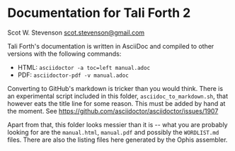 # Documentation for Tali Forth 2 
Scot W. Stevenson <scot.stevenson@gmail.com>

Tali Forth's documentation is written in AsciiDoc and compiled to other versions
with the following commands: 

- HTML: `asciidoctor -a toc=left manual.adoc`
- PDF:  `asciidoctor-pdf -v manual.adoc`

Converting to GitHub's markdown is tricker than you would think. There is an
experimental script included in this folder, `asciidoc_to_markdown.sh`, that
however eats the title line for some reason. This must be added by hand at
the moment. See https://github.com/asciidoctor/asciidoctor/issues/1907

Apart from that, this folder looks messier than it is -- what you are probably
looking for are the `manual.html`, `manual.pdf` and possibly the `WORDLIST.md`
files. There are also the listing files here generated by the Ophis assembler.

